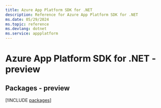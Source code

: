 ```yaml
---
title: Azure App Platform SDK for .NET
description: Reference for Azure App Platform SDK for .NET
ms.date: 05/29/2024
ms.topic: reference
ms.devlang: dotnet
ms.service: appplatform
---
```

# Azure App Platform SDK for .NET - preview
## Packages - preview
[!INCLUDE [packages](app-platform-index.md)]